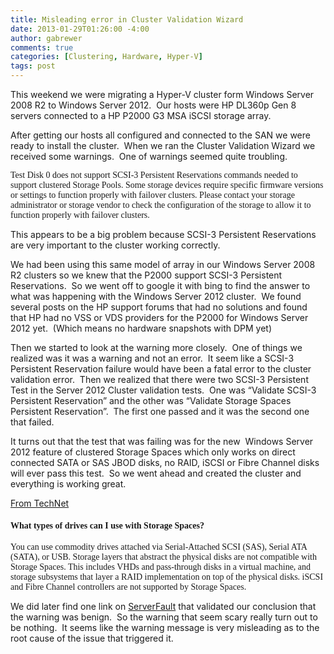 ```yaml
---
title: Misleading error in Cluster Validation Wizard
date: 2013-01-29T01:26:00 -4:00
author: gabrewer
comments: true
categories: [Clustering, Hardware, Hyper-V]
tags: post
---
```


<p>This weekend we were migrating a Hyper-V cluster form Windows Server 2008 R2 to Windows Server 2012.&nbsp; Our hosts were HP DL360p Gen 8 servers connected to a HP P2000 G3 MSA iSCSI storage array.&nbsp; </p> <p>After getting our hosts all configured and connected to the SAN we were ready to install the cluster.&nbsp; When we ran the Cluster Validation Wizard we received some warnings.&nbsp; One of warnings seemed quite troubling.&nbsp; </p> <p><font face="Consolas">Test Disk 0 does not support SCSI-3 Persistent Reservations commands needed to support clustered Storage Pools. Some storage devices require specific firmware versions or settings to function properly with failover clusters. Please contact your storage administrator or storage vendor to check the configuration of the storage to allow it to function properly with failover clusters.</font></p> <style type="text/css">.csharpcode, .csharpcode pre
{
	font-size: small;
	color: black;
	font-family: consolas, "Courier New", courier, monospace;
	background-color: #ffffff;
	/*white-space: pre;*/
}
.csharpcode pre { margin: 0em; }
.csharpcode .rem { color: #008000; }
.csharpcode .kwrd { color: #0000ff; }
.csharpcode .str { color: #006080; }
.csharpcode .op { color: #0000c0; }
.csharpcode .preproc { color: #cc6633; }
.csharpcode .asp { background-color: #ffff00; }
.csharpcode .html { color: #800000; }
.csharpcode .attr { color: #ff0000; }
.csharpcode .alt 
{
	background-color: #f4f4f4;
	width: 100%;
	margin: 0em;
}
.csharpcode .lnum { color: #606060; }
</style>   <p>This appears to be a big problem because SCSI-3 Persistent Reservations are very important to the cluster working correctly.&nbsp; </p><!--more--><p>We had been using this same model of array in our Windows Server 2008 R2 clusters so we knew that the P2000 support SCSI-3 Persistent Reservations.&nbsp; So we went off to google it with bing to find the answer to what was happening with the Windows Server 2012 cluster.&nbsp; We found several posts on the HP support forums that had no solutions and found that HP had no VSS or VDS providers for the P2000 for Windows Server 2012 yet.&nbsp; (Which means no hardware snapshots with DPM yet)</p> <p>Then we started to look at the warning more closely.&nbsp; One of things we realized was it was a warning and not an error.&nbsp; It seem like a SCSI-3 Persistent Reservation failure would have been a fatal error to the cluster validation error.&nbsp; Then we realized that there were two SCSI-3 Persistent Test in the Server 2012 Cluster validation tests.&nbsp; One was “Validate SCSI-3 Persistent Reservation” and the other was “Validate Storage Spaces Persistent Reservation”.&nbsp; The first one passed and it was the second one that failed. </p> <p>It turns out that the test that was failing was for the new&nbsp; Windows Server 2012 feature of clustered Storage Spaces which only works on direct connected SATA or SAS JBOD disks, no RAID, iSCSI or Fibre Channel disks will ever pass this test.&nbsp; So we went ahead and created the cluster and everything is working great.</p> <p><a href="http://social.technet.microsoft.com/wiki/contents/articles/11382.storage-spaces-frequently-asked-questions-faq.aspx#What_types_of_storage_arrays_can_I_use_with_Storage_Spaces" target="_blank">From TechNet</a></p> <h4><font face="Consolas">What types of drives can I use with Storage Spaces?</font></h4> <p><font face="Consolas">You can use commodity drives attached via Serial-Attached SCSI (SAS), Serial ATA (SATA), or USB. Storage layers that abstract the physical disks are not compatible with Storage Spaces. This includes VHDs and pass-through disks in a virtual machine, and storage subsystems that layer a RAID implementation on top of the physical disks. iSCSI and Fibre Channel controllers are not supported by Storage Spaces.</font> <p>We did later find one link on <a href="http://serverfault.com/questions/449083/windows-2012-cluster-on-p6300-scsi-3-persistent-reservation-issues" target="_blank">ServerFault</a> that validated our conclusion that the warning was benign.&nbsp; So the warning that seem scary really turn out to be nothing.&nbsp; It seems like the warning message is very misleading as to the root cause of the issue that triggered it.</p>
